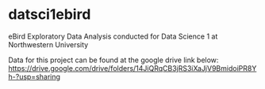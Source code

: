 # datsci1ebird
eBird Exploratory Data Analysis conducted for Data Science 1 at Northwestern University

Data for this project can be found at the google drive link below:
https://drive.google.com/drive/folders/14JiQRqCB3jRS3iXaJjV9BmidoiPR8Yh-?usp=sharing
